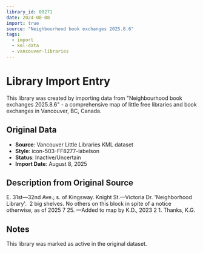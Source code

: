 ```yaml
---
library_id: 00271
date: 2024-08-08
import: true
source: "Neighbourhood book exchanges 2025.8.6"
tags:
  - import
  - kml-data
  - vancouver-libraries
---
```


# Library Import Entry

This library was created by importing data from "Neighbourhood book exchanges 2025.8.6" - a comprehensive map of little free libraries and book exchanges in Vancouver, BC, Canada.

## Original Data

- **Source**: Vancouver Little Libraries KML dataset
- **Style**: icon-503-FF8277-labelson
- **Status**: Inactive/Uncertain
- **Import Date**: August 8, 2025

## Description from Original Source

E. 31st—32nd Ave.; s. of Kingsway.
Knight St.—Victoria Dr.
'Neighborhood Library'.  2 big shelves.
No others on this block in spite of a notice otherwise, as of 2025 7 25.
—Added to map by K.D., 2023 2 1. Thanks, K.G. 



## Notes

This library was marked as active in the original dataset.
